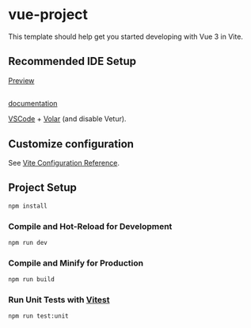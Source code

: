 # vue-project

This template should help get you started developing with Vue 3 in Vite.

## Recommended IDE Setup
[Preview](https://nabiulindamir.github.io/Labs_Kravets/docs/index.html)
##
[documentation](https://nabiulindamir.github.io/Labs_Kravets/index.html)


[VSCode](https://code.visualstudio.com/) + [Volar](https://marketplace.visualstudio.com/items?itemName=Vue.volar) (and disable Vetur).

## Customize configuration

See [Vite Configuration Reference](https://vitejs.dev/config/).

## Project Setup

```sh
npm install
```

### Compile and Hot-Reload for Development

```sh
npm run dev
```

### Compile and Minify for Production

```sh
npm run build
```

### Run Unit Tests with [Vitest](https://vitest.dev/)

```sh
npm run test:unit
```
